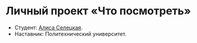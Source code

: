 # Личный проект «Что посмотреть»

* Студент: [Алиса Селецкая](https://up.htmlacademy.ru/univer-js3/3/user/2443029).
* Наставник: Политехнический университет.
